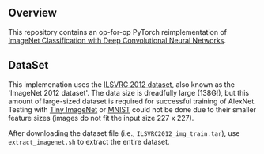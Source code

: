 
## Overview

This repository contains an op-for-op PyTorch reimplementation of [ImageNet Classification with Deep Convolutional Neural Networks](https://papers.nips.cc/paper/4824-imagenet-classification-with-deep-convolutional-neural-networks.pdf).


## DataSet

This implemenation uses the [ILSVRC 2012 dataset](http://www.image-net.org/challenges/LSVRC/2012/), also known as the 'ImageNet 2012 dataset'.
The data size is dreadfully large (138G!), but this amount of large-sized dataset is required for successful training of AlexNet.
Testing with [Tiny ImageNet](https://tiny-imagenet.herokuapp.com/) or [MNIST](http://yann.lecun.com/exdb/mnist/) could not be done due to their smaller feature sizes (images do not fit the input size 227 x 227).

After downloading the dataset file (i.e., `ILSVRC2012_img_train.tar`), use `extract_imagenet.sh` to extract the entire dataset.
